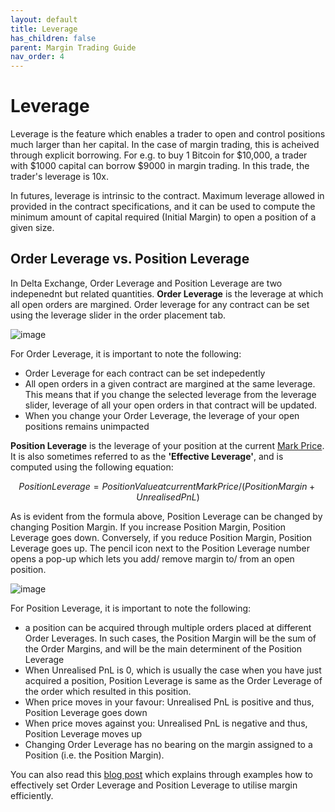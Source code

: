 ```yaml
---
layout: default
title: Leverage
has_children: false
parent: Margin Trading Guide
nav_order: 4
---
```


# Leverage

Leverage is the feature which enables a trader to open and control positions much larger than her capital. In the case of margin trading, this is acheived through explicit borrowing. For e.g. to buy 1 Bitcoin for $10,000, a trader with $1000 capital can borrow $9000 in margin trading. In this trade, the trader's leverage is 10x.

In futures, leverage is intrinsic to the contract. Maximum leverage allowed in provided in the contract specifications, and it can be used to compute the minimum amount of capital required (Initial Margin) to open a position of a given size. 

## Order Leverage vs. Position Leverage

In Delta Exchange, Order Leverage and Position Leverage are two indepenednt but related quantities. **Order Leverage** is the leverage at which all open orders are margined. Order leverage for any contract can be set using the leverage slider in the order placement tab.

![image]({{site.baseurl}}/assets/images/order_leverage.jpg "How to change order leverage")

For Order Leverage, it is important to note the following:
- Order Leverage for each contract can be set indepedently
- All open orders in a given contract are margined at the same leverage. This means that if you change the selected leverage from the leverage slider, leverage of all your open orders in that contract will be updated.
- When you change your Order Leverage, the leverage of your open positions remains unimpacted

**Position Leverage** is the leverage of your position at the current [Mark Price]({{site.baseurl}}/docs/trading-guide/fair-price/#fair-price-marking). It is also sometimes referred to as the **'Effective Leverage'**, and is computed using the following equation:

$$Position Leverage = Position Value at current Mark Price/ (Position Margin + Unrealised PnL)$$

As is evident from the formula above, Position Leverage can be changed by changing Position Margin. If you increase Position Margin, Position Leverage goes down. Conversely, if you reduce Position Margin, Position Leverage goes up. The pencil icon next to the Position Leverage number opens a pop-up which lets you add/ remove margin to/ from an open position.

![image]({{site.baseurl}}/assets/images/position_leverage.jpg "How to change position leverage")

For Position Leverage, it is important to note the following:
- a position can be acquired through multiple orders placed at different Order Leverages. In such cases, the Position Margin will be the sum of the Order Margins, and will be the main determinent of the Position Leverage
- When Unrealised PnL is 0, which is usually the case when you have just acquired a position, Position Leverage is same as the Order Leverage of the order which resulted in this position.
- When price moves in your favour: Unrealised PnL is positive and thus, Position Leverage goes down
- When price moves against you: Unrealised PnL is negative and thus, Position Leverage moves up
- Changing Order Leverage has no bearing on the margin assigned to a Position (i.e. the Position Margin). 

You can also read this [blog post](https://www.delta.exchange/blog/order-leverage-position-leverage-efficient-margin-utilisation/) which explains through examples how to effectively set Order Leverage and Position Leverage to utilise margin efficiently. 


